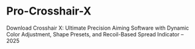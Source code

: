 # Pro-Crosshair-X
Download Crosshair X: Ultimate Precision Aiming Software with Dynamic Color Adjustment, Shape Presets, and Recoil-Based Spread Indicator – 2025
